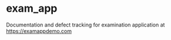 # exam_app
Documentation and defect tracking for examination application at https://examappdemo.com
